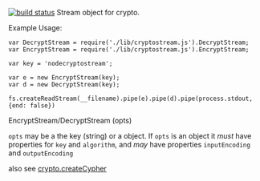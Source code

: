 [![build status](https://secure.travis-ci.org/philips/node-cryptostream.png)](http://travis-ci.org/philips/node-cryptostream)
Stream object for crypto.

Example Usage:

    var DecryptStream = require('./lib/cryptostream.js').DecryptStream;
    var EncryptStream = require('./lib/cryptostream.js').EncryptStream;
    
    var key = 'nodecryptostream';
    
    var e = new EncryptStream(key);
    var d = new DecryptStream(key);
    
    fs.createReadStream(__filename).pipe(e).pipe(d).pipe(process.stdout, {end: false})

EncryptStream/DecryptStream (opts)

`opts` may be a the key (string) or a object. If `opts` is an object it _must_
have properties for `key` and `algorithm`, and _may_ have properties
`inputEncoding` and `outputEncoding`

also see [crypto.createCypher][createCypher]

[createCypher]: http://nodejs.org/api/crypto.html#crypto_crypto_createcipher_algorithm_password
